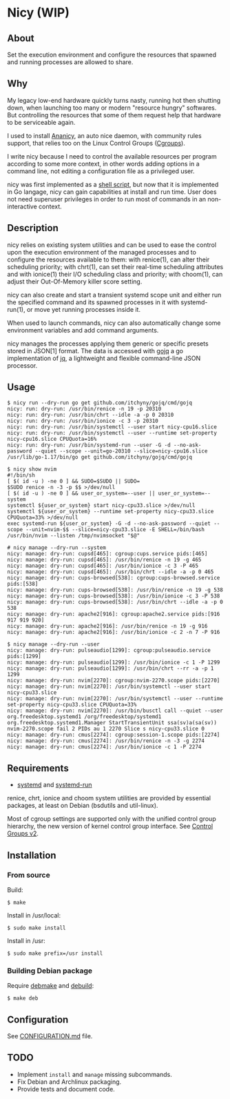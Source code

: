 # Nicy (WIP)
## About
Set the execution environment and configure the resources that spawned and running processes are allowed to share.

## Why
My legacy low-end hardware quickly turns nasty, running hot then shutting down, when launching too many or modern "resource hungry" softwares. But controlling the resources that some of them request help that hardware to be serviceable again.

I used to install [Ananicy](https://github.com/Nefelim4ag/Ananicy), an auto nice daemon, with community rules support, that relies too on the Linux Control Groups ([Cgroups](https://en.wikipedia.org/wiki/Cgroups)).

I write nicy because I need to control the available resources per program according to some more context, in other words adding options in a command line, not editing a configuration file as a privileged user.

nicy was first implemented as a [shell script](https://github.com/canalguada/nicy/tree/sh#start-of-content), but now that it is implemented in Go langage, nicy can gain capabilities at install and run time. User does not need superuser privileges in order to run most of commands in an non-interactive context.

## Description
nicy relies on existing system utilities and can be used to ease the control upon the execution environment of the managed processes and to configure the resources available to them: with renice(1), can alter their scheduling priority; with chrt(1), can set their real-time scheduling attributes and with ionice(1) their I/O scheduling class and priority; with choom(1), can adjust their Out-Of-Memory killer score setting.

nicy can also create and start a transient systemd scope unit and either run the specified command and its spawned processes in it with systemd-run(1), or move yet running processes inside it.

When used to launch commands, nicy can also automatically change some environment variables and add command arguments.

nicy manages the processes applying them generic or specific presets stored in JSON[1] format. The data is accessed with [gojq](https://github.com/itchyny/gojq) a go implementation of [jq](https://stedolan.github.io/jq/), a lightweight and flexible command-line JSON processor.

## Usage
```
$ nicy run --dry-run go get github.com/itchyny/gojq/cmd/gojq
nicy: run: dry-run: /usr/bin/renice -n 19 -p 20310
nicy: run: dry-run: /usr/bin/chrt --idle -a -p 0 20310
nicy: run: dry-run: /usr/bin/ionice -c 3 -p 20310
nicy: run: dry-run: /usr/bin/systemctl --user start nicy-cpu16.slice
nicy: run: dry-run: /usr/bin/systemctl --user --runtime set-property nicy-cpu16.slice CPUQuota=16%
nicy: run: dry-run: /usr/bin/systemd-run --user -G -d --no-ask-password --quiet --scope --unit=go-20310 --slice=nicy-cpu16.slice /usr/lib/go-1.17/bin/go get github.com/itchyny/gojq/cmd/gojq

```
```
$ nicy show nvim
#!/bin/sh
[ $( id -u ) -ne 0 ] && SUDO=$SUDO || SUDO=
$SUDO renice -n -3 -p $$ >/dev/null
[ $( id -u ) -ne 0 ] && user_or_system=--user || user_or_system=--system
systemctl ${user_or_system} start nicy-cpu33.slice >/dev/null
systemctl ${user_or_system} --runtime set-property nicy-cpu33.slice CPUQuota=33% >/dev/null
exec systemd-run ${user_or_system} -G -d --no-ask-password --quiet --scope --unit=nvim-$$ --slice=nicy-cpu33.slice -E SHELL=/bin/bash /usr/bin/nvim --listen /tmp/nvimsocket "$@"

```
```
# nicy manage --dry-run --system
nicy: manage: dry-run: cupsd[465]: cgroup:cups.service pids:[465]
nicy: manage: dry-run: cupsd[465]: /usr/bin/renice -n 19 -g 465
nicy: manage: dry-run: cupsd[465]: /usr/bin/ionice -c 3 -P 465
nicy: manage: dry-run: cupsd[465]: /usr/bin/chrt --idle -a -p 0 465
nicy: manage: dry-run: cups-browsed[538]: cgroup:cups-browsed.service pids:[538]
nicy: manage: dry-run: cups-browsed[538]: /usr/bin/renice -n 19 -g 538
nicy: manage: dry-run: cups-browsed[538]: /usr/bin/ionice -c 3 -P 538
nicy: manage: dry-run: cups-browsed[538]: /usr/bin/chrt --idle -a -p 0 538
nicy: manage: dry-run: apache2[916]: cgroup:apache2.service pids:[916 917 919 920]
nicy: manage: dry-run: apache2[916]: /usr/bin/renice -n 19 -g 916
nicy: manage: dry-run: apache2[916]: /usr/bin/ionice -c 2 -n 7 -P 916

```
```
$ nicy manage --dry-run --user
nicy: manage: dry-run: pulseaudio[1299]: cgroup:pulseaudio.service pids:[1299]
nicy: manage: dry-run: pulseaudio[1299]: /usr/bin/ionice -c 1 -P 1299
nicy: manage: dry-run: pulseaudio[1299]: /usr/bin/chrt --rr -a -p 1 1299
nicy: manage: dry-run: nvim[2270]: cgroup:nvim-2270.scope pids:[2270]
nicy: manage: dry-run: nvim[2270]: /usr/bin/systemctl --user start nicy-cpu33.slice
nicy: manage: dry-run: nvim[2270]: /usr/bin/systemctl --user --runtime set-property nicy-cpu33.slice CPUQuota=33%
nicy: manage: dry-run: nvim[2270]: /usr/bin/busctl call --quiet --user org.freedesktop.systemd1 /org/freedesktop/systemd1 org.freedesktop.systemd1.Manager StartTransientUnit ssa(sv)a(sa(sv)) nvim-2270.scope fail 2 PIDs au 1 2270 Slice s nicy-cpu33.slice 0
nicy: manage: dry-run: cmus[2274]: cgroup:session-1.scope pids:[2274]
nicy: manage: dry-run: cmus[2274]: /usr/bin/renice -n -3 -g 2274
nicy: manage: dry-run: cmus[2274]: /usr/bin/ionice -c 1 -P 2274
```

## Requirements
* [systemd](https://systemd.io/) and [systemd-run](https://www.freedesktop.org/software/systemd/man/systemd-run.html)

renice, chrt, ionice and choom system utilities are provided by essential packages, at least on Debian (bsdutils and util-linux).

Most of cgroup settings are supported only with the unified control group hierarchy, the new version of kernel control group interface. See [Control Groups v2](https://www.kernel.org/doc/html/latest/admin-guide/cgroup-v2.html).

## Installation
### From source
Build:
```
$ make
```
Install in /usr/local:
```
$ sudo make install
```
Install in /usr:
```
$ sudo make prefix=/usr install
```
### Building Debian package
Require [debmake](https://manpages.debian.org/buster/debmake/debmake.1.en.html) and [debuild](https://manpages.debian.org/buster-backports/devscripts/debuild.1.fr.html):
```
$ make deb
```

## Configuration
See [CONFIGURATION.md](https://github.com/canalguada/nicy/blob/master/CONFIGURATION.md) file.

## TODO
* Implement `install` and `manage` missing subcommands.
* Fix Debian and Archlinux packaging.
* Provide tests and document code.

